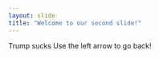```yaml
---
layout: slide
title: "Welcome to our second slide!"
---
```

Trump sucks
Use the left arrow to go back!
